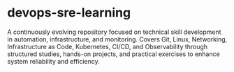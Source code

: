 # devops-sre-learning
A continuously evolving repository focused on technical skill development in automation, infrastructure, and monitoring. Covers Git, Linux, Networking, Infrastructure as Code, Kubernetes, CI/CD, and Observability through structured studies, hands-on projects, and practical exercises to enhance system reliability and efficiency.
